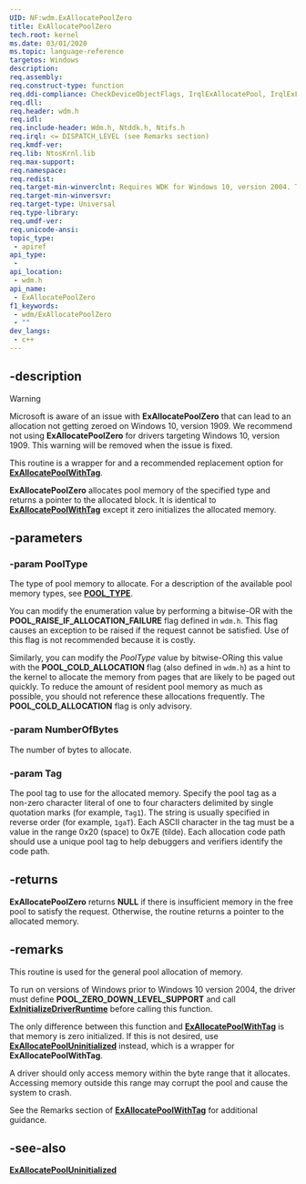 ```yaml
---
UID: NF:wdm.ExAllocatePoolZero
title: ExAllocatePoolZero
tech.root: kernel
ms.date: 03/01/2020
ms.topic: language-reference
targetos: Windows
description: 
req.assembly: 
req.construct-type: function
req.ddi-compliance: CheckDeviceObjectFlags, IrqlExAllocatePool, IrqlExFree1, PowerDownAllocate, PowerUpFail, HwStorPortProhibitedDDIs, SpNoWait, StorPortStartIo
req.dll: 
req.header: wdm.h
req.idl: 
req.include-header: Wdm.h, Ntddk.h, Ntifs.h
req.irql: <= DISPATCH_LEVEL (see Remarks section)
req.kmdf-ver: 
req.lib: NtosKrnl.lib
req.max-support: 
req.namespace: 
req.redist: 
req.target-min-winverclnt: Requires WDK for Windows 10, version 2004. Targets Windows 7 and later versions of the Windows operating system.
req.target-min-winversvr: 
req.target-type: Universal
req.type-library: 
req.umdf-ver: 
req.unicode-ansi: 
topic_type:
 - apiref
api_type:
 - 
api_location:
 - wdm.h
api_name:
 - ExAllocatePoolZero
f1_keywords:
 - wdm/ExAllocatePoolZero
 - ""
dev_langs:
 - c++
---
```


## -description

> [!WARNING]
> Microsoft is aware of an issue with **ExAllocatePoolZero** that can lead to an allocation not getting zeroed on Windows 10, version 1909. We recommend not using **ExAllocatePoolZero** for drivers targeting Windows 10, version 1909. This warning will be removed when the issue is fixed.

This routine is a wrapper for and a recommended replacement option for [**ExAllocatePoolWithTag**](nf-wdm-exallocatepoolwithtag.md).

**ExAllocatePoolZero** allocates pool memory of the specified type and returns a pointer to the allocated block. It is identical to [**ExAllocatePoolWithTag**](nf-wdm-exallocatepoolwithtag.md) except it zero initializes the allocated memory.

## -parameters

### -param PoolType

The type of pool memory to allocate. For a description of the available pool memory types, see [**POOL_TYPE**](ne-wdm-_pool_type.md). 

You can modify the enumeration value by performing a bitwise-OR with the **POOL_RAISE_IF_ALLOCATION_FAILURE** flag defined in `wdm.h`. This flag causes an exception to be raised if the request cannot be satisfied. Use of this flag is not recommended because it is costly. 

Similarly, you can modify the *PoolType* value by bitwise-ORing this value with the **POOL_COLD_ALLOCATION** flag (also defined in `wdm.h`) as a hint to the kernel to allocate the memory from pages that are likely to be paged out quickly. To reduce the amount of resident pool memory as much as possible, you should not reference these allocations frequently. The **POOL_COLD_ALLOCATION** flag is only advisory. 

### -param NumberOfBytes

The number of bytes to allocate. 

### -param Tag

The pool tag to use for the allocated memory. Specify the pool tag as a non-zero character literal of one to four characters delimited by single quotation marks (for example, `Tag1`). The string is usually specified in reverse order (for example, `1gaT`). Each ASCII character in the tag must be a value in the range 0x20 (space) to 0x7E (tilde). Each allocation code path should use a unique pool tag to help debuggers and verifiers identify the code path. 

## -returns

**ExAllocatePoolZero** returns **NULL** if there is insufficient memory in the free pool to satisfy the request. Otherwise, the routine returns a pointer to the allocated memory. 

## -remarks

This routine is used for the general pool allocation of memory. 

To run on versions of Windows prior to Windows 10 version 2004, the driver must define **POOL_ZERO_DOWN_LEVEL_SUPPORT** and call [**ExInitializeDriverRuntime**](nf-wdm-exinitializedriverruntime.md) before calling this function.

The only difference between this function and [**ExAllocatePoolWithTag**](nf-wdm-exallocatepoolwithtag.md) is that memory is zero initialized. If this is not desired, use [**ExAllocatePoolUninitialized**](nf-wdm-exallocatepooluninitialized.md) instead, which is a wrapper for **ExAllocatePoolWithTag**. 

A driver should only access memory within the byte range that it allocates.  Accessing memory outside this range may corrupt the pool and cause the system to crash. 

See the Remarks section of [**ExAllocatePoolWithTag**](nf-wdm-exallocatepoolwithtag.md) for additional guidance.
  
## -see-also

[**ExAllocatePoolUninitialized**](nf-wdm-exallocatepooluninitialized.md)
